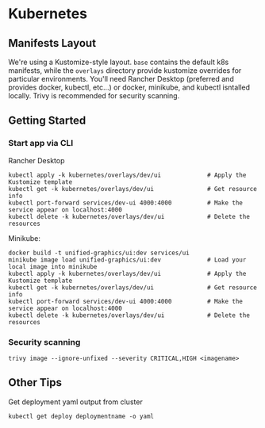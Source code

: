# Kubernetes

## Manifests Layout

We're using a Kustomize-style layout. `base` contains the default k8s manifests, while the `overlays` directory provide kustomize overrides for particular environments. You'll need Rancher Desktop (preferred and provides docker, kubectl, etc...) or docker, minikube, and kubectl isntalled locally. Trivy is recommended for security scanning.

## Getting Started 

### Start app via CLI

Rancher Desktop
```console
kubectl apply -k kubernetes/overlays/dev/ui             # Apply the Kustomize template
kubectl get -k kubernetes/overlays/dev/ui               # Get resource info
kubectl port-forward services/dev-ui 4000:4000          # Make the service appear on localhost:4000
kubectl delete -k kubernetes/overlays/dev/ui            # Delete the resources
```

Minikube:
```console
docker build -t unified-graphics/ui:dev services/ui
minikube image load unified-graphics/ui:dev             # Load your local image into minikube
kubectl apply -k kubernetes/overlays/dev/ui             # Apply the Kustomize template
kubectl get -k kubernetes/overlays/dev/ui               # Get resource info
kubectl port-forward services/dev-ui 4000:4000          # Make the service appear on localhost:4000
kubectl delete -k kubernetes/overlays/dev/ui            # Delete the resources
```

### Security scanning

```console
trivy image --ignore-unfixed --severity CRITICAL,HIGH <imagename>
```
## Other Tips

Get deployment yaml output from cluster

```console
kubectl get deploy deploymentname -o yaml
```


